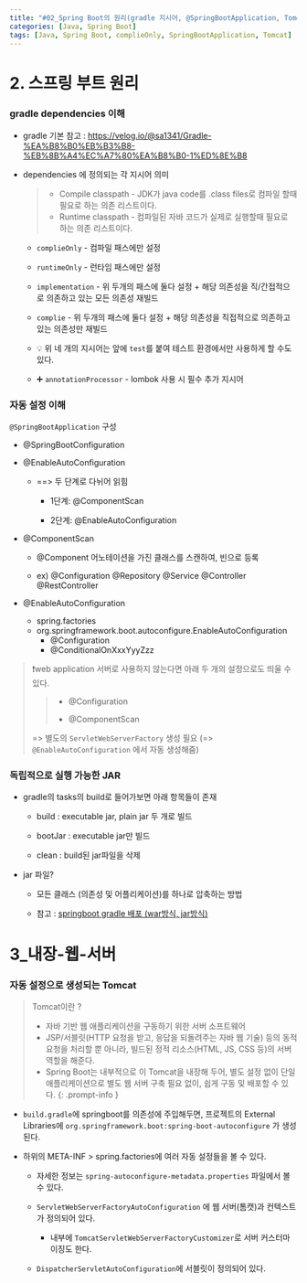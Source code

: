 ```yaml
---
title: "#02_Spring Boot의 원리(gradle 지시어, @SpringBootApplication, Tomcat)"
categories: [Java, Spring Boot]
tags: [Java, Spring Boot, complieOnly, SpringBootApplication, Tomcat]
---
```


# 2. 스프링 부트 원리

### gradle dependencies 이해

- gradle 기본 참고 : https://velog.io/@sa1341/Gradle-%EA%B8%B0%EB%B3%B8-%EB%8B%A4%EC%A7%80%EA%B8%B0-1%ED%8E%B8

- dependencies 에 정의되는 각 지시어 의미

  > - Compile classpath - JDK가 java code를 .class files로 컴파일 할때 필요로 하는 의존 리스트이다.
  > - Runtime classpath - 컴파일된 자바 코드가 실제로 실행할때 필요로 하는 의존 리스트이다.

  - `complieOnly` - 컴파일 패스에만 설정

  - `runtimeOnly` - 런타임 패스에만 설정

  - `implementation` - 위 두개의 패스에 둘다 설정 + 해당 의존성을 직/간접적으로 의존하고 있는 모든 의존성 재빌드

  - `complie` - 위 두개의 패스에 둘다 설정 + 해당 의존성을 직접적으로 의존하고 있는 의존성만 재빌드

  - 💡 위 네 개의 지시어는 앞에 `test`를 붙여 테스트 환경에서만 사용하게 할 수도 있다.

  - ➕ `annotationProcessor` - lombok 사용 시 필수 추가 지시어

### 자동 설정 이해

`@SpringBootApplication` 구성

- @SpringBootConfiguration

- @EnableAutoConfiguration

  - ==> 두 단계로 다뉘어 읽힘

    - 1단계: @ComponentScan

    - 2단계: @EnableAutoConfiguration

- @ComponentScan

  - @Component 어노테이션을 가진 클래스를 스캔하여, 빈으로 등록

  - ex) @Configuration @Repository @Service @Controller @RestController

- @EnableAutoConfiguration

  - spring.factories
  - org.springframework.boot.autoconfigure.EnableAutoConfiguration
    - @Configuration
    - @ConditionalOnXxxYyyZzz

> ❗web application 서버로 사용하지 않는다면 아래 두 개의 설정으로도 띄울 수 있다.
>
> > - @Configuration
> >
> > - @ComponentScan
>
> => 별도의 `ServletWebServerFactory` 생성 필요 (=> `@EnableAutoConfiguration` 에서 자동 생성해줌)

### 독립적으로 실행 가능한 JAR

- gradle의 tasks의 build로 들어가보면 아래 항목들이 존재

  - build : executable jar, plain jar 두 개로 빌드

  - bootJar : executable jar만 빌드

  - clean : build된 jar파일을 삭제

- jar 파일?

  - 모든 클래스 (의존성 및 어플리케이션)를 하나로 압축하는 방법

  - 참고 : [springboot gradle 배포 (war방식, jar방식)](<https://git.bwg.co.kr/gitlab/finlab/archi/work/-/wikis/springboot-gradle-%EB%B0%B0%ED%8F%AC-(war%EB%B0%A9%EC%8B%9D,-jar%EB%B0%A9%EC%8B%9D)>)

# 3\_내장-웹-서버

### 자동 설정으로 생성되는 Tomcat

<!-- prettier-ignore -->
> Tomcat이란 ?
>
> -  자바 기반 웹 애플리케이션을 구동하기 위한 서버 소프트웨어
> - JSP/서블릿(HTTP 요청을 받고, 응답을 되돌려주는 자바 웹 기술) 등의 동적 요청을 처리할 뿐 아니라, 빌드된 정적 리소스(HTML, JS, CSS 등)의 서버 역할을 해준다.
> - Spring Boot는 내부적으로 이 Tomcat을 내장해 두어, 별도 설정 없이 단일 애플리케이션으로 별도 웹 서버 구축 필요 없이, 쉽게 구동 및 배포할 수 있다.
{: .prompt-info }

- `build.gradle`에 springboot를 의존성에 주입해두면, 프로젝트의 External Libraries에 `org.springframework.boot:spring-boot-autoconfigure` 가 생성된다.

- 하위의 META-INF > spring.factories에 여러 자동 설정들을 볼 수 있다.

  - 자세한 정보는 `spring-autoconfigure-metadata.properties` 파일에서 볼 수 있다.

  - `ServletWebServerFactoryAutoConfiguration` 에 웹 서버(톰캣)과 컨텍스트가 정의되어 있다.

    - 내부에 `TomcatServletWebServerFactoryCustomizer`로 서버 커스터마이징도 한다.

  - `DispatcherServletAutoConfiguration`에 서블릿이 정의되어 있다.
